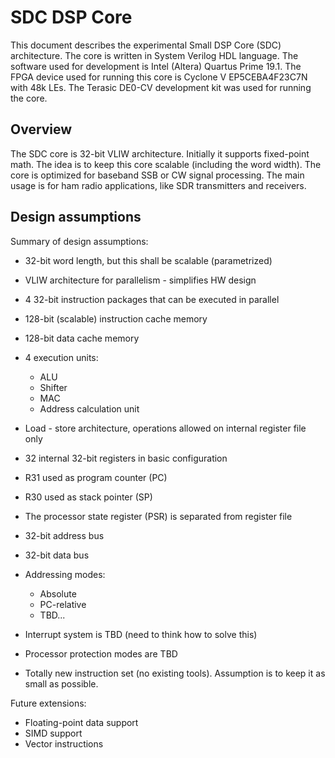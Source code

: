 # SDC DSP Core

This document describes the experimental Small DSP Core (SDC) architecture. The core is written in System Verilog HDL language. The software used for development is Intel (Altera) Quartus Prime 19.1. The FPGA device used for running this core is Cyclone V EP5CEBA4F23C7N with 48k LEs. The Terasic DE0-CV development kit was used for running the core. 

## Overview

The SDC core is 32-bit VLIW architecture. Initially it supports fixed-point math. The idea is to keep this core scalable (including the word width). The core is optimized for baseband SSB or CW signal processing. The main usage is for ham radio applications, like SDR transmitters and receivers.

## Design assumptions

Summary of design assumptions:

* 32-bit word length, but this shall be scalable (parametrized)
* VLIW architecture for parallelism - simplifies HW design
* 4 32-bit instruction packages that can be executed in parallel
* 128-bit (scalable) instruction cache memory
* 128-bit data cache memory
* 4 execution units:

    * ALU
    * Shifter
    * MAC
    * Address calculation unit

* Load - store architecture, operations allowed on internal register file only
* 32 internal 32-bit registers in basic configuration
* R31 used as program counter (PC)
* R30 used as stack pointer (SP)
* The processor state register (PSR) is separated from register file
* 32-bit address bus
* 32-bit data bus
* Addressing modes:

    * Absolute
    * PC-relative
    * TBD...

* Interrupt system is TBD (need to think how to solve this)
* Processor protection modes are TBD
* Totally new instruction set (no existing tools). Assumption is to keep it as small as possible.

Future extensions:

* Floating-point data support
* SIMD support
* Vector instructions